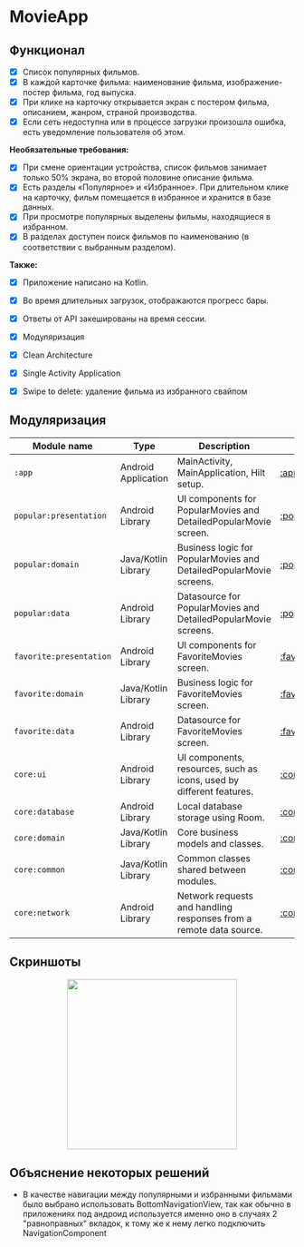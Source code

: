 # MovieApp

## Функционал
- [X] Список популярных фильмов.
- [X] В каждой карточке фильма: наименование фильма, изображение-постер фильма, год выпуска.
- [X] При клике на карточку открывается экран с постером фильма, описанием, жанром, страной производства.
- [X] Если сеть недоступна или в процессе загрузки произошла ошибка, есть уведомление пользователя об этом.

**Необязательные требования:**
- [X] При смене ориентации устройства, список фильмов занимает только 50% экрана, во второй
  половине описание фильма.
- [X] Есть разделы «Популярное» и «Избранное». При длительном клике на
  карточку, фильм помещается в избранное и хранится в базе данных.
- [X] При просмотре популярных выделены фильмы, находящиеся в избранном.
- [X] В разделах доступен поиск фильмов по наименованию (в соответствии с выбранным разделом).
  </br>

**Также:**
- [X] Приложение написано на Kotlin.
- [X] Во время длительных загрузок, отображаются прогресс бары.
- [X] Ответы от API закешированы на время сессии.
- [X] Модуляризация
- [X] Clean Architecture
- [X] Single Activity Application
- [X] Swipe to delete: удаление фильма из избранного свайпом


## Модуляризация

| Module name             | Type                | Description                                                         | URL                                              |
|-------------------------|---------------------|---------------------------------------------------------------------|--------------------------------------------------|
| `:app`                  | Android Application | MainActivity, MainApplication, Hilt setup.                          | [:app](/app/)                                    |
| `popular:presentation`  | Android Library     | UI components for PopularMovies and DetailedPopularMovie screen.    | [:popular:presentation](/popular/presentation)   | 
| `popular:domain`        | Java/Kotlin Library | Business logic for PopularMovies and DetailedPopularMovie screens.  | [:popular:domain](/popular/presentation)         |
| `popular:data`          | Android Library     | Datasource for PopularMovies and DetailedPopularMovie screens.      | [:popular:data](/popular/presentation)           | 
| `favorite:presentation` | Android Library     | UI components for FavoriteMovies screen.                            | [:favorite:presentation](/favorite/presentation) |
| `favorite:domain`       | Java/Kotlin Library | Business logic for FavoriteMovies screen.                           | [:favorite:domain](/favorite/domain)             | 
| `favorite:data`         | Android Library     | Datasource for FavoriteMovies screen.                               | [:favorite:data](/favorite/data)                 |
| `core:ui`               | Android Library     | UI components, resources, such as icons, used by different features. | [:core:ui](/core/ui)                             |
| `core:database`         | Android Library     | Local database storage using Room.                                  | [:core:database](/core/database)                 |
| `core:domain`           | Java/Kotlin Library | Core business models and classes.                                   | [:core:domain](/core/domain)                     | 
| `core:common`           | Java/Kotlin Library | Common classes shared between modules.                              | [:core:common](/core/common)                     | 
| `core:network`          | Android Library     | Network requests and handling responses from a remote data source.  | [:core:network](/core/network)                   | 


## Скриншоты

<p align="center">
<img src="https://github.com/Odenezhkina/MovieApp/blob/master/.github/images/screenshots.png" height="300px">
</p>


## Объяснение некоторых решений
- В качестве навигации между популярными и избранными фильмами было выбрано использовать BottomNavigationView, так как обычно в приложениях под андроид используется именно оно в случаях 2 "равноправных" вкладок, к тому же к нему легко подключить NavigationComponent
